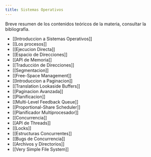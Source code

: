 ```yaml
---
title: Sistemas Operativos
---
```


Breve resumen de los contenidos teóricos de la materia, consultar la bibliografía.

- [[Introduccion a Sistemas Operativos]]
- [[Los procesos]]
- [[Ejecucion Directa]]
- [[Espacio de Direcciones]]
- [[API de Memoria]]
- [[Traducción de Direcciones]]
- [[Segmentacion]]
- [[Free-Space Management]]
- [[Introduccion a Paginacion]]
- [[Translation Lookaside Buffers]]
- [[Paginacion Avanzada]]
- [[Planificacion]]
- [[Multi-Level Feedback Queue]]
- [[Proportional-Share Scheduler]]
- [[Planificador Multiprocesador]]
- [[Concurrencia]]
- [[API de Threads]]
- [[Locks]]
- [[Estructuras Concurrentes]]
- [[Bugs de Concurrencia]]
- [[Archivos y Directorios]]
- [[Very Simple File System]]
